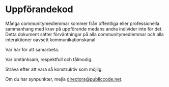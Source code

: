 # Uppförandekod

<!-- SPDX-License-Identifier: CC0-1.0 -->
<!-- SPDX-FileCopyrightText: 2021-2022 The Foundation for Public Code <info@publiccode.net>, https://standard.publiccode.net/AUTHORS -->

Många communitymedlemmar kommer från offentliga eller professionella sammanhang med krav på uppförande medans andra individer inte för det.
Detta dokument sätter förväntningar på alla communitymedlemmar och alla interaktioner oavsett kommunikationskanal.

Var här för att samarbeta.

Var omtänksam, respektfull och tålmodig.

Sträva efter att vara så konstruktiv som möjlig.

Om du har synpunkter, mejla directors@publiccode.net.
